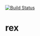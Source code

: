 [![Build Status](https://app.travis-ci.com/B-T-D/writ.svg?branch=main)](https://app.travis-ci.com/github/B-T-D/writ)


# rex
